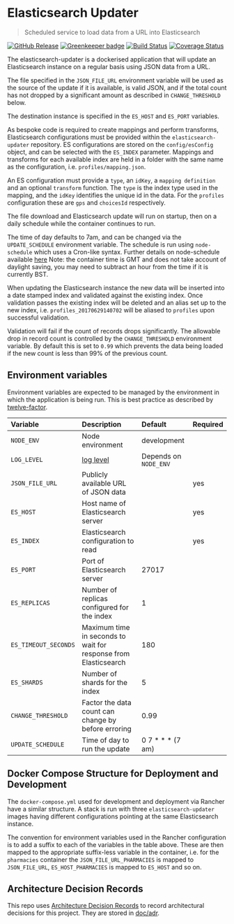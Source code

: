 # Elasticsearch Updater
> Scheduled service to load data from a URL into Elasticsearch

[![GitHub Release](https://img.shields.io/github/release/nhsuk/elasticsearch-updater.svg)](https://github.com/nhsuk/elasticsearch-updater/releases/latest/)
[![Greenkeeper badge](https://badges.greenkeeper.io/nhsuk/elasticsearch-updater.svg)](https://greenkeeper.io/)
[![Build Status](https://travis-ci.org/nhsuk/elasticsearch-updater.svg?branch=master)](https://travis-ci.org/nhsuk/elasticsearch-updater)
[![Coverage Status](https://coveralls.io/repos/github/nhsuk/elasticsearch-updater/badge.svg?branch=master)](https://coveralls.io/github/nhsuk/elasticsearch-updater?branch=master)

The elasticsearch-updater is a dockerised application that will update an
Elasticsearch instance on a regular basis using JSON data from a URL.

The file specified in the `JSON_FILE_URL` environment variable will be used as
the source of the update if it is available, is valid JSON, and if the total
count has not dropped by a significant amount as described in
`CHANGE_THRESHOLD` below.

The destination instance is specified in the `ES_HOST` and `ES_PORT` variables.

As bespoke code is required to create mappings and perform transforms,
Elasticsearch configurations must be provided within the
`elasticsearch-updater` repository. ES configurations are stored on the
`config/esConfig` object, and can be selected with the `ES_INDEX` parameter.
Mappings and transforms for each available index are held in a folder with the
same name as the configuration, i.e. `profiles/mapping.json`.

An ES configuration must provide a `type`, an `idKey`, a `mapping definition`
and an optional `transform` function. The `type` is the index type used in the
mapping, and the `idKey` identifies the unique id in the data. For the
`profiles` configuration these are `gps` and `choicesId` respectively.

The file download and Elasticsearch update will run on startup, then on a daily
schedule while the container continues to run.

The time of day defaults to 7am, and can be changed via the `UPDATE_SCHEDULE`
environment variable. The schedule is run using `node-schedule` which uses a
Cron-like syntax. Further details on node-schedule available
[here](https://www.npmjs.com/package/node-schedule)
Note: the container time is GMT and does not take account of daylight saving,
you may need to subtract an hour from the time if it is currently BST.

When updating the Elasticsearch instance the new data will be inserted into a
date stamped index and validated against the existing index. Once validation
passes the existing index will be deleted and an alias set up to the new index,
i.e. `profiles_20170629140702` will be aliased to `profiles` upon successful
validation.

Validation will fail if the count of records drops significantly. The allowable
drop in record count is controlled by the `CHANGE_THRESHOLD` environment
variable. By default this is set to `0.99` which prevents the data being loaded
if the new count is less than 99% of the previous count.

## Environment variables

Environment variables are expected to be managed by the environment in which
the application is being run. This is best practice as described by
[twelve-factor](https://12factor.net/config).

| Variable             | Description                                                     | Default               | Required |
| :------------------- | :-------------------------------------------------------------- | :-------------------- | :------- |
| `NODE_ENV`           | Node environment                                                | development           |          |
| `LOG_LEVEL`          | [log level](https://github.com/trentm/node-bunyan#levels)       | Depends on `NODE_ENV` |          |
| `JSON_FILE_URL`      | Publicly available URL of JSON data                             |                       | yes      |
| `ES_HOST`            | Host name of Elasticsearch server                               |                       | yes      |
| `ES_INDEX`           | Elasticsearch configuration to read                             |                       | yes      |
| `ES_PORT`            | Port of Elasticsearch server                                    | 27017                 |          |
| `ES_REPLICAS`        | Number of replicas configured for the index                     | 1                     |          |
| `ES_TIMEOUT_SECONDS` | Maximum time in seconds to wait for response from Elasticsearch | 180                   |          |
| `ES_SHARDS`          | Number of shards for the index                                  | 5                     |          |
| `CHANGE_THRESHOLD`   | Factor the data count can change by before erroring             | 0.99                  |          |
| `UPDATE_SCHEDULE`    | Time of day to run the update                                   | 0 7 * * *  (7 am)     |          |

## Docker Compose Structure for Deployment and Development

The `docker-compose.yml` used for development and deployment via Rancher have a similar structure.
A stack is run with three `elasticsearch-updater` images having different configurations pointing at the same Elasticsearch instance.

The convention for environment variables used in the Rancher configuration is to add a suffix to each of the variables in the table above.
These are then mapped to the appropriate suffix-less variable in the container,
i.e. for the `pharmacies` container the `JSON_FILE_URL_PHARMACIES` is mapped to `JSON_FILE_URL`, `ES_HOST_PHARMACIES` is mapped to `ES_HOST` and so on.

## Architecture Decision Records

This repo uses
[Architecture Decision Records](http://thinkrelevance.com/blog/2011/11/15/documenting-architecture-decisions)
to record architectural decisions for this project.
They are stored in [doc/adr](doc/adr).
